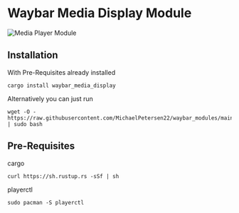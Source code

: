 # Waybar Media Display Module
![Media Player Module](https://user-images.githubusercontent.com/72793125/181866336-9ccfdc0e-7f72-4408-8414-604528eea305.png)

## Installation
With Pre-Requisites already installed

```
cargo install waybar_media_display
```
Alternatively you can just run

```
wget -O - https://raw.githubusercontent.com/MichaelPetersen22/waybar_modules/main/waybar_media_display/install.sh | sudo bash
```
## Pre-Requisites
cargo

```
curl https://sh.rustup.rs -sSf | sh
```

playerctl

```
sudo pacman -S playerctl
```
